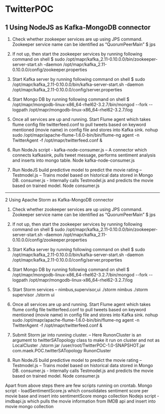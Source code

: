 # TwitterPOC

1	Using NodeJS as Kafka-MongoDB connector
-------------------------------------------------------
1.	Check whether zookeeper services are up using JPS command. Zookeeper service name can be identified as “QuorumPeerMain”
$ jps

2.	If not up, then start the zookeeper services by running following command on shell
$ sudo /opt/mapr/kafka_2.11-0.10.0.0/bin/zookeeper-server-start.sh -daemon /opt/mapr/kafka_2.11-0.10.0.0/config/zookeeper.properties

3.	Start Kafka server by running following command on shell
$ sudo /opt/mapr/kafka_2.11-0.10.0.0/bin/kafka-server-start.sh -daemon /opt/mapr/kafka_2.11-0.10.0.0/config/server.properties

4.	Start Mongo DB by running following command on shell
$ /opt/mapr/mongodb-linux-x86_64-rhel62-3.2.7/bin/mongod --fork --logpath /opt/mapr/mongodb-linux-x86_64-rhel62-3.2.7/log
5.	Once all services are up and running. Start Flume agent which takes flume config file twitterfeed.conf to pull tweets based on keyword mentioned (movie name) in config file and stores into Kafka sink.
nohup sudo /opt/mapr/apache-flume-1.6.0-bin/bin/flume-ng agent -n TwitterAgent -f /opt/mapr/twitterfeed.conf &
6.	Run NodeJs script - kafka-node-consumer.js – A connector which connects kafkasink, pulls tweet message, performs sentiment analysis and inserts into mongo table.
Node kafka-node-consumer.js
7.	Run NodeJS build predictive model to predict the movie rating – 
Testmodel.js – Trains model based on historical data stored in Mongo DB.
consumer.js - Internally calls Testmodel.js and predicts the movie based on trained model. 
 Node consumer.js <moviename> 
 --------------------------------------------------------------------------------------------------
 
 2	Using Apache Storm as Kafka-MongoDB connector
 
 1.	Check whether zookeeper services are up using JPS command. Zookeeper service name can be identified as “QuorumPeerMain”
$ jps

2.	If not up, then start the zookeeper services by running following command on shell
$ sudo /opt/mapr/kafka_2.11-0.10.0.0/bin/zookeeper-server-start.sh -daemon /opt/mapr/kafka_2.11-0.10.0.0/config/zookeeper.properties

3.	Start Kafka server by running following command on shell
$ sudo /opt/mapr/kafka_2.11-0.10.0.0/bin/kafka-server-start.sh -daemon /opt/mapr/kafka_2.11-0.10.0.0/config/server.properties

4.	Start Mongo DB by running following command on shell
$ /opt/mapr/mongodb-linux-x86_64-rhel62-3.2.7/bin/mongod --fork --logpath /opt/mapr/mongodb-linux-x86_64-rhel62-3.2.7/log
5.	Start Storm services – nimbus,supervisor,ui
./storm nimbus
./storm supervisor
./storm ui

6.	Once all services are up and running. Start Flume agent which takes flume config file twitterfeed.conf to pull tweets based on keyword mentioned (movie name) in config file and stores into Kafka sink.
nohup sudo /opt/mapr/apache-flume-1.6.0-bin/bin/flume-ng agent -n TwitterAgent -f /opt/mapr/twitterfeed.conf &
7.	 Submit Storm jar into running cluster. – Here RunonCluster is an argument to twitterSATopology class to make it run on cluster and not as LocalCluster
./storm jar /user/root/TwitterPOC-1.0-SNAPSHOT.jar com.maek.POC.twitterSATopology RunonCluster
8.	Run NodeJS build predictive model to predict the movie rating – 
Testmodel.js – Trains model based on historical data stored in Mongo DB.
consumer.js - Internally calls Testmodel.js and predicts the movie based on trained model. 
Node consumer.js <moviename> 

Apart from above steps there are few scripts running on crontab.
Mongo script - loadSentimentScore.js which consolidates sentiment score per movie base and insert into sentimentScore mongo collection
Nodejs script - imdbapi.js which pulls the movie information from IMDB api and insert into movie mongo collection


